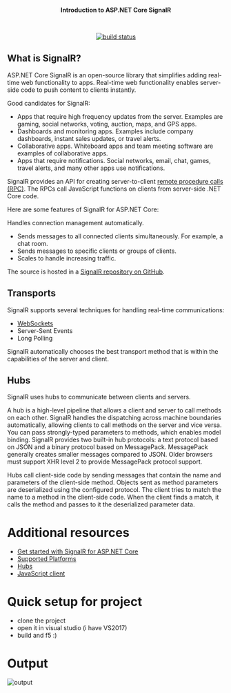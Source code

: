 <p align="center">
 <strong> Introduction to ASP.NET Core SignalR </strong>
</p>
<br>
<p align="center">
    <a href="https://travis-ci.org/dvcs/gitignore"><img src="https://img.shields.io/travis/dvcs/gitignore.svg?longCache=true&style=flat-square" alt="build status"></a>
</p>


## What is SignalR?
ASP.NET Core SignalR is an open-source library that simplifies adding real-time web functionality to apps. Real-time web functionality enables server-side code to push content to clients instantly.

Good candidates for SignalR:

 - Apps that require high frequency updates from the server. Examples are gaming, social networks, voting, auction, maps, and GPS apps.
 - Dashboards and monitoring apps. Examples include company dashboards, instant sales updates, or travel alerts.
 - Collaborative apps. Whiteboard apps and team meeting software are examples of collaborative apps.
 - Apps that require notifications. Social networks, email, chat, games, travel alerts, and many other apps use notifications.


SignalR provides an API for creating server-to-client [remote procedure calls (RPC)](https://wikipedia.org/wiki/Remote_procedure_call). The RPCs call JavaScript functions on clients from server-side .NET Core code.

Here are some features of SignalR for ASP.NET Core:

Handles connection management automatically.
 - Sends messages to all connected clients simultaneously. For example, a chat room.
 - Sends messages to specific clients or groups of clients.
 - Scales to handle increasing traffic.

The source is hosted in a [SignalR repository on GitHub](https://github.com/aspnet/AspNetCore/tree/master/src/SignalR).

## Transports
SignalR supports several techniques for handling real-time communications:

 - [WebSockets](https://tools.ietf.org/html/rfc7118)
 - Server-Sent Events
 - Long Polling

SignalR automatically chooses the best transport method that is within the capabilities of the server and client.


## Hubs

SignalR uses hubs to communicate between clients and servers.

A hub is a high-level pipeline that allows a client and server to call methods on each other. SignalR handles the dispatching across machine boundaries automatically, allowing clients to call methods on the server and vice versa. You can pass strongly-typed parameters to methods, which enables model binding. SignalR provides two built-in hub protocols: a text protocol based on JSON and a binary protocol based on MessagePack. MessagePack generally creates smaller messages compared to JSON. Older browsers must support XHR level 2 to provide MessagePack protocol support.

Hubs call client-side code by sending messages that contain the name and parameters of the client-side method. Objects sent as method parameters are deserialized using the configured protocol. The client tries to match the name to a method in the client-side code. When the client finds a match, it calls the method and passes to it the deserialized parameter data.


# Additional resources
- [Get started with SignalR for ASP.NET Core](https://docs.microsoft.com/en-us/aspnet/core/tutorials/signalr?view=aspnetcore-2.2)
- [Supported Platforms](https://docs.microsoft.com/en-us/aspnet/core/signalr/supported-platforms?view=aspnetcore-2.2)
- [Hubs](https://docs.microsoft.com/en-us/aspnet/core/signalr/hubs?view=aspnetcore-2.2)
- [JavaScript client](https://docs.microsoft.com/en-us/aspnet/core/signalr/javascript-client?view=aspnetcore-2.2)

# Quick setup for project
- clone the project
- open it in visual studio (i have VS2017)
- build and f5 :)

# Output

![output](https://user-images.githubusercontent.com/6897950/59918281-de027980-9441-11e9-94fb-ba85c1b28fd4.JPG)

